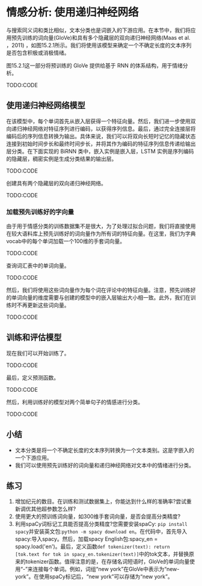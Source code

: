 

<!--
 * @version:
 * @Author:  StevenJokess https://github.com/StevenJokess
 * @Date: 2020-07-31 19:25:15
 * @LastEditors:  StevenJokess https://github.com/StevenJokess
 * @LastEditTime: 2020-09-19 20:37:23
 * @Description:MT, improve
 * @TODO::
 * @Reference:http://preview.d2l.ai/d2l-en/master/chapter_natural-language-processing-applications/sentiment-analysis-rnn.html
-->

# 情感分析: 使用递归神经网络

与搜索同义词和类比相似，文本分类也是词嵌入的下游应用。在本节中，我们将应用预先训练的词向量(GloVe)和具有多个隐藏层的双向递归神经网络(Maas et al. ，2011) ，如图15.2.1所示。我们将使用该模型来确定一个不确定长度的文本序列是否包含积极或消极情绪。

图15.2.1这一部分将预训练的 GloVe 提供给基于 RNN 的体系结构，用于情绪分析。

TODO:CODE

## 使用递归神经网络模型

在该模型中，每个单词首先从嵌入层获得一个特征向量。然后，我们进一步使用双向递归神经网络对特征序列进行编码，以获得序列信息。最后，通过完全连接层将编码后的序列信息转换为输出。具体来说，我们可以将双向长短时记忆的隐藏状态连接到初始时间步长和最终时间步长，并将其作为编码的特征序列信息传递给输出层分类。在下面实现的 BiRNN 类中，嵌入实例是嵌入层，LSTM 实例是序列编码的隐藏层，稠密实例是生成分类结果的输出层。

TODO:CODE

创建具有两个隐藏层的双向递归神经网络。

TODO:CODE

### 加载预先训练好的字向量

由于用于情感分类的训练数据集不是很大，为了处理过拟合问题，我们将直接使用在较大语料库上预先训练好的词向量作为所有词的特征向量。在这里，我们为字典vocab中的每个单词加载一个100维的手套词向量。

TODO:CODE

查询词汇表中的单词向量。

TODO:CODE

然后，我们将使用这些词向量作为每个词在评论中的特征向量。注意，预先训练好的单词向量的维度需要与创建的模型中的嵌入层输出大小相一致。此外，我们在训练时不再更新这些词向量。

TODO:CODE

## 训练和评估模型

现在我们可以开始训练了。

TODO:CODE

最后，定义预测函数。

TODO:CODE

然后，利用训练好的模型对两个简单句子的情感进行分类。

TODO:CODE

## 小结

* 文本分类是将一个不确定长度的文本序列转换为一个文本类别。这是字嵌入的一个下游应用。
* 我们可以使用预先训练好的词向量和递归神经网络对文本中的情绪进行分类。

## 练习

1. 增加纪元的数目。在训练和测试数据集上，你能达到什么样的准确率?尝试重新调优其他超参数怎么样?
2. 使用更大的预训练词向量，如300维手套词向量，是否会提高分类精度?
3. 利用spaCy词标记工具能否提高分类精度?您需要安装spaCy: `pip install spacy`并安装英文包:`python -m spacy download en`。在代码中，首先导入spacy:导入spacy。然后，加载spacy English包:spacy_en = spacy.load('en')。最后，定义函数`def tokenizer(text): return [tok.text for tok in spacy_en.tokenizer(text)]`中的tok文本，并替换原来的tokenizer函数。值得注意的是，在存储名词短语时，GloVe的单词向量使用“-”来连接每个单词。例如，词组“new york”在GloVe中表示为“new-york”。在使用spaCy标记后，“new york”可以存储为“new york”。
